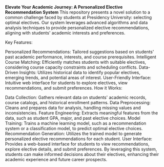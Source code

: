 ****Elevate Your Academic Journey: A Personalized Elective Recommendation System****
This repository presents a novel solution to a common challenge faced by students at Presidency University: selecting optimal electives. Our system leverages advanced algorithms and data analysis techniques to provide personalized elective recommendations, aligning with students' academic interests and preferences.

Key Features:

Personalized Recommendations: Tailored suggestions based on students' past academic performance, interests, and course prerequisites.
Intelligent Course Matching: Efficiently matches students with suitable electives, considering course capacity constraints and scheduling conflicts.
Data-Driven Insights: Utilizes historical data to identify popular electives, emerging trends, and potential areas of interest.
User-Friendly Interface: Intuitive web interface for students to explore electives, view recommendations, and submit preferences.
How it Works:

Data Collection: Gathers relevant data on students' academic records, course catalogs, and historical enrollment patterns.
Data Preprocessing: Cleans and prepares data for analysis, handling missing values and inconsistencies.
Feature Engineering: Extracts meaningful features from the data, such as student GPA, major, and past elective choices.
Model Training: Trains a machine learning model, such as a recommendation system or a classification model, to predict optimal elective choices.
Recommendation Generation: Utilizes the trained model to generate personalized elective recommendations for each student.
User Interface: Provides a web-based interface for students to view recommendations, explore elective details, and submit preferences.
By leveraging this system, students can make informed decisions about their electives, enhancing their academic experience and future career prospects.








